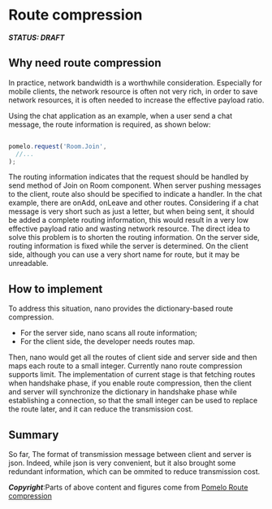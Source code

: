 # Route compression

***STATUS: DRAFT***

## Why need route compression

In practice, network bandwidth is a worthwhile consideration. Especially for mobile clients,
the network resource is often not very rich, in order to save network resources, it is often
needed to increase the effective payload ratio.

Using the chat application as an example, when a user send a chat message, the route information
is required, as shown below:

```javascript

pomelo.request('Room.Join',
  //...
);

```
The routing information indicates that the request should be handled by send method of Join on
Room component. When server pushing messages to the client, route also should be specified to
indicate a handler. In the chat example, there are onAdd, onLeave and other routes. Considering
if a chat message is very short such as just a letter, but when being sent, it should be added
a complete routing information, this would result in a very low effective payload ratio and wasting
network resource. The direct idea to solve this problem is to shorten the routing information.
On the server side, routing information is fixed while the server is determined. On the client
side, although you can use a very short name for route, but it may be unreadable.

## How to implement

To address this situation, nano provides the dictionary-based route compression.

* For the server side, nano scans all route information;
* For the client side, the developer needs routes map.

Then, nano would get all the routes of client side and server side and then maps each route to
a small integer. Currently nano route compression supports limit. The implementation of current
stage is that fetching routes when handshake phase, if you enable route compression, then the
client and server will synchronize the dictionary in handshake phase while establishing a
connection, so that the small integer can be used to replace the route later, and it can reduce
the transmission cost.

## Summary

So far, The format of transmission message between client and server is json. Indeed, while json
is very convenient, but it also brought some redundant information, which can be ommited to reduce
transmission cost.

***Copyright***:Parts of above content and figures come from [Pomelo Route compression](https://github.com/NetEase/pomelo/wiki/Route-compression)
